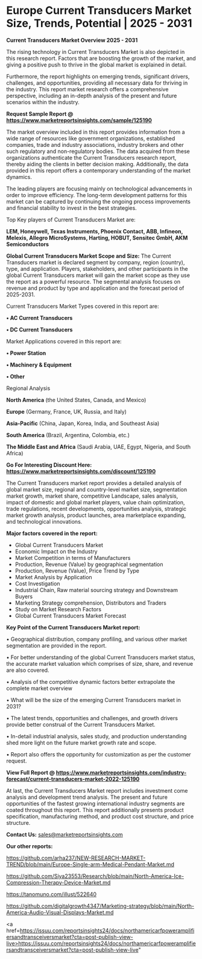 # Europe Current Transducers Market Size, Trends, Potential | 2025 - 2031

<Strong> Current Transducers Market Overview 2025 - 2031</strong>

The rising technology in Current Transducers Market is also depicted in this research report. Factors that are boosting the growth of the market, and giving a positive push to thrive in the global market is explained in detail.

Furthermore, the report highlights on emerging trends, significant drivers, challenges, and opportunities, providing all necessary data for thriving in the industry. This report market research offers a comprehensive perspective, including an in-depth analysis of the present and future scenarios within the industry.

<strong>Request Sample Report @ <a href=https://www.marketreportsinsights.com/sample/125190>https://www.marketreportsinsights.com/sample/125190</a></strong>

The market overview included in this report provides information from a wide range of resources like government organizations, established companies, trade and industry associations, industry brokers and other such regulatory and non-regulatory bodies. The data acquired from these organizations authenticate the Current Transducers research report, thereby aiding the clients in better decision making. Additionally, the data provided in this report offers a contemporary understanding of the market dynamics.

The leading players are focusing mainly on technological advancements in order to improve efficiency. The long-term development patterns for this market can be captured by continuing the ongoing process improvements and financial stability to invest in the best strategies.

Top Key players of Current Transducers Market are:

<strong>LEM, Honeywell, Texas Instruments, Phoenix Contact, ABB, Infineon, Melexis, Allegro MicroSystems, Harting, HOBUT, Sensitec GmbH, AKM Semiconductors</strong>

<strong><b>Global Current Transducers Market Scope and Size:</b></strong>
The Current Transducers market is declared segment by company, region (country), type, and application. Players, stakeholders, and other participants in the global Current Transducers market will gain the market scope as they use the report as a powerful resource. The segmental analysis focuses on revenue and product by type and application and the forecast period of 2025-2031.

Current Transducers Market Types covered in this report are:

<strong>• AC Current Transducers

• DC Current Transducers</strong>

Market Applications covered in this report are:

<strong>• Power Station

• Machinery & Equipment

• Other</strong> 

Regional Analysis

<strong>North America</strong> (the United States, Canada, and Mexico)

<strong>Europe</strong> (Germany, France, UK, Russia, and Italy)

<strong>Asia-Pacific</strong> (China, Japan, Korea, India, and Southeast Asia)

<strong>South America</strong> (Brazil, Argentina, Colombia, etc.)

<strong>The Middle East and Africa</strong> (Saudi Arabia, UAE, Egypt, Nigeria, and South Africa)

<strong>Go For Interesting Discount Here: <a href=https://www.marketreportsinsights.com/discount/125190>https://www.marketreportsinsights.com/discount/125190</a></strong>

The Current Transducers market report provides a detailed analysis of global market size, regional and country-level market size, segmentation market growth, market share, competitive Landscape, sales analysis, impact of domestic and global market players, value chain optimization, trade regulations, recent developments, opportunities analysis, strategic market growth analysis, product launches, area marketplace expanding, and technological innovations.

<strong><b>Major factors covered in the report:</b></strong>
<ul>
  <li>Global Current Transducers Market </li>
  <li>Economic Impact on the Industry</li>
  <li>Market Competition in terms of Manufacturers</li>
  <li>Production, Revenue (Value) by geographical segmentation</li>
  <li>Production, Revenue (Value), Price Trend by Type</li>
  <li>Market Analysis by Application</li>
  <li>Cost Investigation</li>
  <li>Industrial Chain, Raw material sourcing strategy and Downstream Buyers</li>
  <li>Marketing Strategy comprehension, Distributors and Traders</li>
  <li>Study on Market Research Factors</li>
  <li>Global Current Transducers Market Forecast</li>
</ul>

<strong><b>Key Point of the Current Transducers Market report:</b></strong>

• Geographical distribution, company profiling, and various other market segmentation are provided in the report.

• For better understanding of the global Current Transducers market status, the accurate market valuation which comprises of size, share, and revenue are also covered.

• Analysis of the competitive dynamic factors better extrapolate the complete market overview

• What will be the size of the emerging Current Transducers market in 2031?

• The latest trends, opportunities and challenges, and growth drivers provide better construal of the Current Transducers Market.

• In-detail industrial analysis, sales study, and production understanding shed more light on the future market growth rate and scope.

• Report also offers the opportunity for customization as per the customer request.

<strong><b>View Full Report @ <a href=https://www.marketreportsinsights.com/industry-forecast/current-transducers-market-2022-125190>https://www.marketreportsinsights.com/industry-forecast/current-transducers-market-2022-125190</a></b></strong>


At last, the Current Transducers Market report includes investment come analysis and development trend analysis. The present and future opportunities of the fastest growing international industry segments are coated throughout this report. This report additionally presents product specification, manufacturing method, and product cost structure, and price structure.

<strong>Contact Us:</strong>
sales@marketreportsinsights.com

<strong>Our other reports:</strong>

<a href=https://github.com/arha237/NEW-RESEARCH-MARKET-TREND/blob/main/Europe-Single-arm-Medical-Pendant-Market.md>https://github.com/arha237/NEW-RESEARCH-MARKET-TREND/blob/main/Europe-Single-arm-Medical-Pendant-Market.md</a>

<a href=https://github.com/Siya23553/Research/blob/main/North-America-Ice-Compression-Therapy-Device-Market.md>https://github.com/Siya23553/Research/blob/main/North-America-Ice-Compression-Therapy-Device-Market.md</a>

<a href=https://tanomuno.com/illust/522640>https://tanomuno.com/illust/522640</a>

<a href=https://github.com/digitalgrowth4347/Marketing-strategy/blob/main/North-America-Audio-Visual-Displays-Market.md>https://github.com/digitalgrowth4347/Marketing-strategy/blob/main/North-America-Audio-Visual-Displays-Market.md</a>

<a href=https://issuu.com/reportsinsights24/docs/northamericarfpoweramplifiersandtransceiversmarket?cta=post-publish-view-live>https://issuu.com/reportsinsights24/docs/northamericarfpoweramplifiersandtransceiversmarket?cta=post-publish-view-live</a>"
